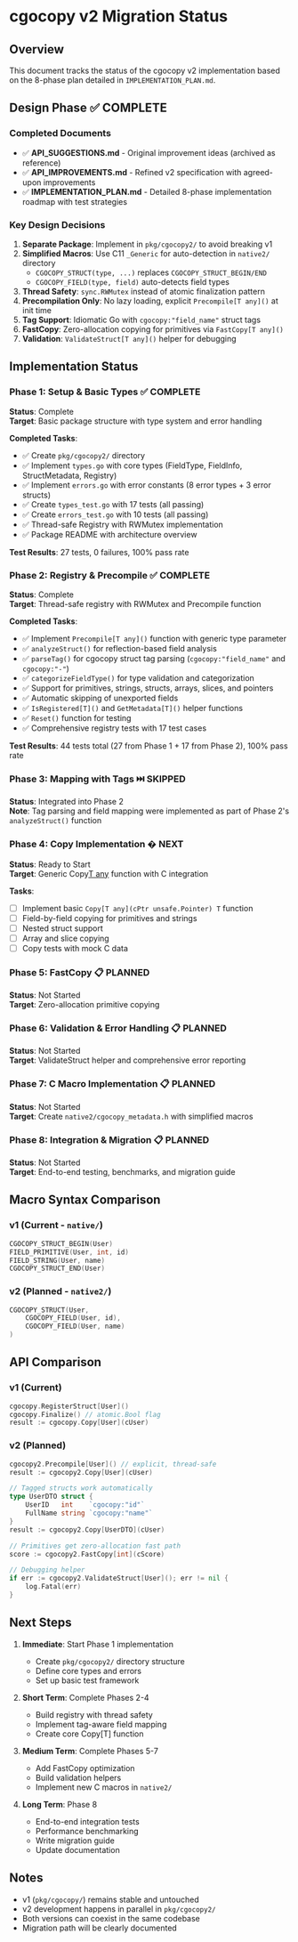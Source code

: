 # cgocopy v2 Migration Status

## Overview
This document tracks the status of the cgocopy v2 implementation based on the 8-phase plan detailed in `IMPLEMENTATION_PLAN.md`.

## Design Phase ✅ COMPLETE

### Completed Documents
- ✅ **API_SUGGESTIONS.md** - Original improvement ideas (archived as reference)
- ✅ **API_IMPROVEMENTS.md** - Refined v2 specification with agreed-upon improvements
- ✅ **IMPLEMENTATION_PLAN.md** - Detailed 8-phase implementation roadmap with test strategies

### Key Design Decisions
1. **Separate Package**: Implement in `pkg/cgocopy2/` to avoid breaking v1
2. **Simplified Macros**: Use C11 `_Generic` for auto-detection in `native2/` directory
   - `CGOCOPY_STRUCT(type, ...)` replaces `CGOCOPY_STRUCT_BEGIN/END`
   - `CGOCOPY_FIELD(type, field)` auto-detects field types
3. **Thread Safety**: `sync.RWMutex` instead of atomic finalization pattern
4. **Precompilation Only**: No lazy loading, explicit `Precompile[T any]()` at init time
5. **Tag Support**: Idiomatic Go with `cgocopy:"field_name"` struct tags
6. **FastCopy**: Zero-allocation copying for primitives via `FastCopy[T any]()`
7. **Validation**: `ValidateStruct[T any]()` helper for debugging

## Implementation Status

### Phase 1: Setup & Basic Types ✅ COMPLETE
**Status**: Complete  
**Target**: Basic package structure with type system and error handling

**Completed Tasks**:
- ✅ Create `pkg/cgocopy2/` directory
- ✅ Implement `types.go` with core types (FieldType, FieldInfo, StructMetadata, Registry)
- ✅ Implement `errors.go` with error constants (8 error types + 3 error structs)
- ✅ Create `types_test.go` with 17 tests (all passing)
- ✅ Create `errors_test.go` with 10 tests (all passing)
- ✅ Thread-safe Registry with RWMutex implementation
- ✅ Package README with architecture overview

**Test Results**: 27 tests, 0 failures, 100% pass rate

### Phase 2: Registry & Precompile ✅ COMPLETE
**Status**: Complete  
**Target**: Thread-safe registry with RWMutex and Precompile function

**Completed Tasks**:
- ✅ Implement `Precompile[T any]()` function with generic type parameter
- ✅ `analyzeStruct()` for reflection-based field analysis
- ✅ `parseTag()` for cgocopy struct tag parsing (`cgocopy:"field_name"` and `cgocopy:"-"`)
- ✅ `categorizeFieldType()` for type validation and categorization
- ✅ Support for primitives, strings, structs, arrays, slices, and pointers
- ✅ Automatic skipping of unexported fields
- ✅ `IsRegistered[T]()` and `GetMetadata[T]()` helper functions
- ✅ `Reset()` function for testing
- ✅ Comprehensive registry tests with 17 test cases

**Test Results**: 44 tests total (27 from Phase 1 + 17 from Phase 2), 100% pass rate

### Phase 3: Mapping with Tags ⏭️ SKIPPED
**Status**: Integrated into Phase 2  
**Note**: Tag parsing and field mapping were implemented as part of Phase 2's `analyzeStruct()` function

### Phase 4: Copy Implementation � NEXT
**Status**: Ready to Start  
**Target**: Generic Copy[T any]() function with C integration

**Tasks**:
- [ ] Implement basic `Copy[T any](cPtr unsafe.Pointer) T` function
- [ ] Field-by-field copying for primitives and strings
- [ ] Nested struct support
- [ ] Array and slice copying
- [ ] Copy tests with mock C data

### Phase 5: FastCopy 📋 PLANNED
**Status**: Not Started  
**Target**: Zero-allocation primitive copying

### Phase 6: Validation & Error Handling 📋 PLANNED
**Status**: Not Started  
**Target**: ValidateStruct helper and comprehensive error reporting

### Phase 7: C Macro Implementation 📋 PLANNED
**Status**: Not Started  
**Target**: Create `native2/cgocopy_metadata.h` with simplified macros

### Phase 8: Integration & Migration 📋 PLANNED
**Status**: Not Started  
**Target**: End-to-end testing, benchmarks, and migration guide

## Macro Syntax Comparison

### v1 (Current - `native/`)
```c
CGOCOPY_STRUCT_BEGIN(User)
FIELD_PRIMITIVE(User, int, id)
FIELD_STRING(User, name)
CGOCOPY_STRUCT_END(User)
```

### v2 (Planned - `native2/`)
```c
CGOCOPY_STRUCT(User,
    CGOCOPY_FIELD(User, id),
    CGOCOPY_FIELD(User, name)
)
```

## API Comparison

### v1 (Current)
```go
cgocopy.RegisterStruct[User]()
cgocopy.Finalize() // atomic.Bool flag
result := cgocopy.Copy[User](cUser)
```

### v2 (Planned)
```go
cgocopy2.Precompile[User]() // explicit, thread-safe
result := cgocopy2.Copy[User](cUser)

// Tagged structs work automatically
type UserDTO struct {
    UserID   int    `cgocopy:"id"`
    FullName string `cgocopy:"name"`
}
result := cgocopy2.Copy[UserDTO](cUser)

// Primitives get zero-allocation fast path
score := cgocopy2.FastCopy[int](cScore)

// Debugging helper
if err := cgocopy2.ValidateStruct[User](); err != nil {
    log.Fatal(err)
}
```

## Next Steps

1. **Immediate**: Start Phase 1 implementation
   - Create `pkg/cgocopy2/` directory structure
   - Define core types and errors
   - Set up basic test framework

2. **Short Term**: Complete Phases 2-4
   - Build registry with thread safety
   - Implement tag-aware field mapping
   - Create core Copy[T] function

3. **Medium Term**: Complete Phases 5-7
   - Add FastCopy optimization
   - Build validation helpers
   - Implement new C macros in `native2/`

4. **Long Term**: Phase 8
   - End-to-end integration tests
   - Performance benchmarking
   - Write migration guide
   - Update documentation

## Notes
- v1 (`pkg/cgocopy/`) remains stable and untouched
- v2 development happens in parallel in `pkg/cgocopy2/`
- Both versions can coexist in the same codebase
- Migration path will be clearly documented
